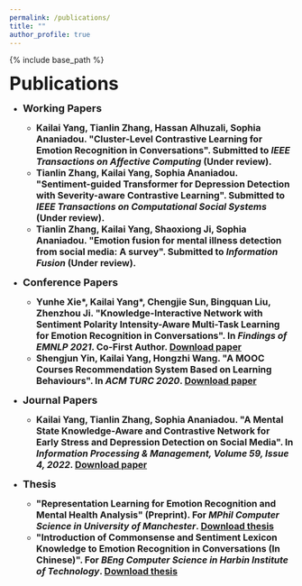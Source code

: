 ```yaml
---
permalink: /publications/
title: ""
author_profile: true
---
```


{% include base_path %}


<b><font size=6>Publications</font>

* <b><font size=4>Working Papers</font>
  * <font size=3><b>Kailai Yang</b>, Tianlin Zhang, Hassan Alhuzali, Sophia Ananiadou. "Cluster-Level Contrastive Learning for Emotion Recognition in Conversations". Submitted to <i>IEEE Transactions on Affective Computing</i> (Under review).</font>
  * <font size=3>Tianlin Zhang, <b>Kailai Yang</b>, Sophia Ananiadou. "Sentiment-guided Transformer for Depression Detection with
Severity-aware Contrastive Learning". Submitted to <i>IEEE Transactions on Computational Social Systems</i> (Under review).</font>
  * <font size=3>Tianlin Zhang, <b>Kailai Yang</b>, Shaoxiong Ji, Sophia Ananiadou. "Emotion fusion for mental illness detection from social media: A survey". Submitted to <i>Information Fusion</i> (Under review).</font>

* <b><font size=4>Conference Papers</font>
  * <font size=3>Yunhe Xie*, <b>Kailai Yang</b>*, Chengjie Sun, Bingquan Liu, Zhenzhou Ji. "Knowledge-Interactive Network with Sentiment Polarity Intensity-Aware
Multi-Task Learning for Emotion Recognition in Conversations". In <i>Findings of EMNLP 2021</i>. <b>Co-First Author</b>. <a href="https://aclanthology.org/2021.findings-emnlp.245/">Download paper</a></font>
  * <font size=3>Shengjun Yin, <b>Kailai Yang</b>, Hongzhi Wang. "A MOOC Courses Recommendation System Based on Learning Behaviours". In <i>ACM TURC 2020</i>. <a href="https://dl.acm.org/doi/10.1145/3393527.3393550">Download paper</a></font>

* <b><font size=4>Journal Papers</font>
  * <font size=3><b>Kailai Yang</b>, Tianlin Zhang, Sophia Ananiadou. "A Mental State Knowledge-Aware and Contrastive Network for Early Stress and Depression Detection on Social Media". In <i>Information Processing & Management, Volume 59, Issue 4, 2022</i>. <a href="https://www.sciencedirect.com/science/article/pii/S0306457322000796">Download paper</a></font>
 
* <b><font size=4>Thesis</font>
  * <font size=3> "Representation Learning for Emotion Recognition and Mental Health Analysis" (Preprint). For <i>MPhil Computer Science in University of Manchester</i>. <a href="https://stevekgyang.github.io/files/MPhil_thesis.pdf">Download thesis</a></font>
  * <font size=3> "Introduction of Commonsense and Sentiment Lexicon Knowledge to Emotion Recognition in Conversations (In Chinese)". For <i>BEng Computer Science in Harbin Institute of Technology</i>. <a href="https://stevekgyang.github.io/files/HIT_thesis.pdf">Download thesis</a></font>
